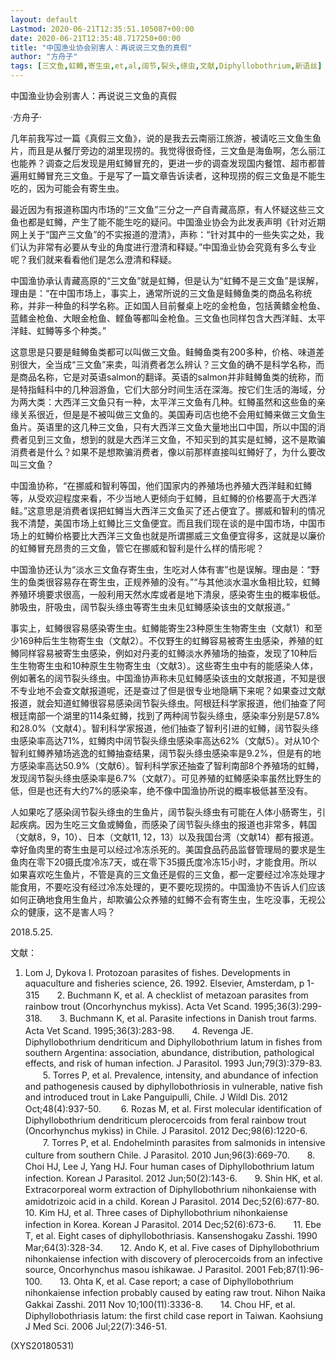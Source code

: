 ```yaml
---
layout: default
Lastmod: 2020-06-21T12:35:51.105087+00:00
date: 2020-06-21T12:35:48.717250+00:00
title: "中国渔业协会别害人：再说说三文鱼的真假"
author: "方舟子"
tags: [三文鱼,虹鳟,寄生虫,et,al,阔节,裂头,绦虫,文献,Diphyllobothrium,新语丝]
---
```


中国渔业协会别害人：再说说三文鱼的真假

·方舟子·

几年前我写过一篇《真假三文鱼》，说的是我去云南丽江旅游，被请吃三文鱼生鱼片，而且是从餐厅旁边的湖里现捞的。我觉得很奇怪，三文鱼是海鱼啊，怎么丽江也能养？调查之后发现是用虹鳟冒充的，更进一步的调查发现国内餐馆、超市都普遍用虹鳟冒充三文鱼。于是写了一篇文章告诉读者，这种现捞的假三文鱼是不能生吃的，因为可能会有寄生虫。

最近因为有报道称国内市场的“三文鱼”三分之一产自青藏高原，有人怀疑这些三文鱼也都是虹鳟，产生了能不能生吃的疑问。中国渔业协会为此发表声明《针对近期网上关于“国产三文鱼”的不实报道的澄清》，声称：“针对其中的一些失实之处，我们认为非常有必要从专业的角度进行澄清和释疑。”中国渔业协会究竟有多么专业呢？我们就来看看他们是怎么澄清和释疑。

中国渔协承认青藏高原的“三文鱼”就是虹鳟，但是认为“虹鳟不是三文鱼”是误解，理由是：“在中国市场上，事实上，通常所说的三文鱼是鲑鳟鱼类的商品名称统称，并非一种鱼的科学名称。正如国人目前餐桌上吃的金枪鱼，包括黄鳍金枪鱼、蓝鳍金枪鱼、大眼金枪鱼、鲣鱼等都叫金枪鱼。三文鱼也同样包含大西洋鲑、太平洋鲑、虹鳟等多个种类。”

这意思是只要是鲑鳟鱼类都可以叫做三文鱼。鲑鳟鱼类有200多种，价格、味道差别很大，全当成“三文鱼”来卖，叫消费者怎么辨认？三文鱼的确不是科学名称，而是商品名称，它是对英语salmon的翻译。英语的salmon并非鲑鳟鱼类的统称，而是特指鲑科中的几种洄游鱼，它们大部分时间生活在深海。按它们生活的海域，分为两大类：大西洋三文鱼只有一种，太平洋三文鱼有几种。虹鳟虽然和这些鱼的亲缘关系很近，但是是不被叫做三文鱼的。美国寿司店也绝不会用虹鳟来做三文鱼生鱼片。英语里的这几种三文鱼，只有大西洋三文鱼大量地出口中国，所以中国的消费者见到三文鱼，想到的就是大西洋三文鱼，不知买到的其实是虹鳟，这不是欺骗消费者是什么？如果不是想欺骗消费者，像以前那样直接叫虹鳟好了，为什么要改叫三文鱼？

中国渔协称，“在挪威和智利等国，他们国家内的养殖场也养殖大西洋鲑和虹鳟等，从受欢迎程度来看，不少当地人更倾向于虹鳟，且虹鳟的价格要高于大西洋鲑。”这意思是消费者误把虹鳟当大西洋三文鱼买了还占便宜了。挪威和智利的情况我不清楚，美国市场上虹鳟比三文鱼便宜。而且我们现在谈的是中国市场，中国市场上的虹鳟价格要比大西洋三文鱼也就是所谓挪威三文鱼便宜得多，这就是以廉价的虹鳟冒充昂贵的三文鱼，管它在挪威和智利是什么样的情形呢？

中国渔协还认为“淡水三文鱼存寄生虫，生吃对人体有害”也是误解。理由是：“野生的鱼类很容易存在寄生虫，正规养殖的没有。”“与其他淡水温水鱼相比较，虹鳟养殖环境要求很高，一般利用天然水库或者是地下清泉，感染寄生虫的概率极低。肺吸虫，肝吸虫，阔节裂头绦虫等寄生虫未见虹鳟感染该虫的文献报道。”

事实上，虹鳟很容易感染寄生虫。虹鳟能寄生23种原生生物寄生虫（文献1）和至少169种后生生物寄生虫（文献2）。不仅野生的虹鳟容易被寄生虫感染，养殖的虹鳟同样容易被寄生虫感染，例如对丹麦的虹鳟淡水养殖场的抽查，发现了10种后生生物寄生虫和10种原生生物寄生虫（文献3）。这些寄生虫中有的能感染人体，例如著名的阔节裂头绦虫。中国渔协声称未见虹鳟感染该虫的文献报道，不知是很不专业地不会查文献报道呢，还是查过了但是很专业地隐瞒下来呢？如果查过文献报道，就会知道虹鳟很容易感染阔节裂头绦虫。阿根廷科学家报道，他们抽查了阿根廷南部一个湖里的114条虹鳟，找到了两种阔节裂头绦虫，感染率分别是57.8%和28.0%（文献4）。智利科学家报道，他们抽查了智利引进的虹鳟，阔节裂头绦虫感染率高达71%，虹鳟肉中阔节裂头绦虫感染率高达62%（文献5）。对从10个智利虹鳟养殖场逃逸的虹鳟抽查结果，阔节裂头绦虫感染率是9.2%，但是有的地方感染率高达50.9%（文献6）。智利科学家还抽查了智利南部8个养殖场的虹鳟，发现阔节裂头绦虫感染率是6.7%（文献7）。可见养殖的虹鳟感染率虽然比野生的低，但是也还有大约7%的感染率，绝不像中国渔协所说的概率极低甚至没有。

人如果吃了感染阔节裂头绦虫的生鱼片，阔节裂头绦虫有可能在人体小肠寄生，引起疾病。因为生吃三文鱼或鳟鱼，而感染了阔节裂头绦虫的报道也非常多，韩国（文献8，9，10）、日本（文献11, 12，13）以及我国台湾（文献14）都有报道。幸好鱼肉里的寄生虫是可以经过冷冻杀死的。美国食品药品监督管理局的要求是生鱼肉在零下20摄氏度冷冻7天，或在零下35摄氏度冷冻15小时，才能食用。所以如果喜欢吃生鱼片，不管是真的三文鱼还是假的三文鱼，都一定要经过冷冻处理才能食用，不要吃没有经过冷冻处理的，更不要吃现捞的。中国渔协不告诉人们应该如何正确地食用生鱼片，却欺骗公众养殖的虹鳟不会有寄生虫，生吃没事，无视公众的健康，这不是害人吗？

2018.5.25.

文献：

1. Lom J, Dykova I. Protozoan parasites of fishes. Developments in aquaculture and fisheries science, 26. 1992. Elsevier, Amsterdam, p 1-315　　2. Buchmann K, et al. A checklist of metazoan parasites from rainbow trout (Oncorhynchus mykiss). Acta Vet Scand. 1995;36(3):299-318.　　3. Buchmann K, et al. Parasite infections in Danish trout farms. Acta Vet Scand. 1995;36(3):283-98.　　4. Revenga JE. Diphyllobothrium dendriticum and Diphyllobothrium latum in fishes from southern Argentina: association, abundance, distribution, pathological effects, and risk of human infection. J Parasitol. 1993 Jun;79(3):379-83. 　　5. Torres P, et al. Prevalence, intensity, and abundance of infection and pathogenesis caused by diphyllobothriosis in vulnerable, native fish and introduced trout in Lake Panguipulli, Chile. J Wildl Dis. 2012 Oct;48(4):937-50. 　　6. Rozas M, et al. First molecular identification of Diphyllobothrium dendriticum plerocercoids from feral rainbow trout (Oncorhynchus mykiss) in Chile. J Parasitol. 2012 Dec;98(6):1220-6. 　　7. Torres P, et al. Endohelminth parasites from salmonids in intensive culture from southern Chile. J Parasitol. 2010 Jun;96(3):669-70.　　8. Choi HJ, Lee J, Yang HJ. Four human cases of Diphyllobothrium latum infection. Korean J Parasitol. 2012 Jun;50(2):143-6.　　9. Shin HK, et al. Extracorporeal worm extraction of Diphyllobothrium nihonkaiense with amidotrizoic acid in a child. Korean J Parasitol. 2014 Dec;52(6):677-80.　　10. Kim HJ, et al. Three cases of Diphyllobothrium nihonkaiense infection in Korea. Korean J Parasitol. 2014 Dec;52(6):673-6.　　11. Ebe T, et al. Eight cases of diphyllobothriasis. Kansenshogaku Zasshi. 1990 Mar;64(3):328-34.　　12. Ando K, et al. Five cases of Diphyllobothrium nihonkaiense infection with discovery of plerocercoids from an infective source, Oncorhynchus masou ishikawae. J Parasitol. 2001 Feb;87(1):96-100.　　13. Ohta K, et al. Case report; a case of Diphyllobothrium nihonkaiense infection probably caused by eating raw trout. Nihon Naika Gakkai Zasshi. 2011 Nov 10;100(11):3336-8.　　14. Chou HF, et al. Diphyllobothriasis latum: the first child case report in Taiwan. Kaohsiung J Med Sci. 2006 Jul;22(7):346-51.

(XYS20180531)


